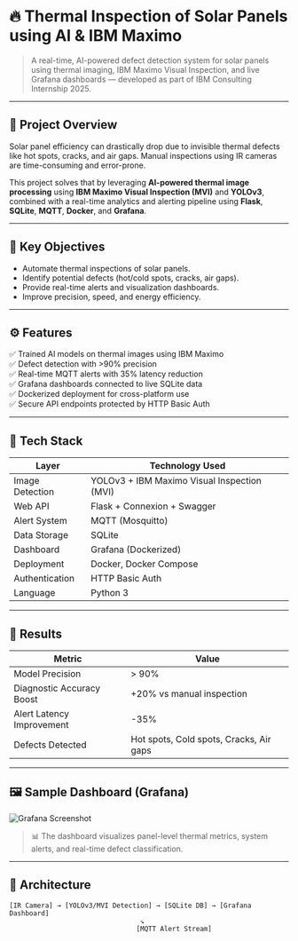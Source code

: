 # 🔥 Thermal Inspection of Solar Panels using AI & IBM Maximo

> A real-time, AI-powered defect detection system for solar panels using thermal imaging, IBM Maximo Visual Inspection, and live Grafana dashboards — developed as part of IBM Consulting Internship 2025.

---

## 📌 Project Overview

Solar panel efficiency can drastically drop due to invisible thermal defects like hot spots, cracks, and air gaps. Manual inspections using IR cameras are time-consuming and error-prone.

This project solves that by leveraging **AI-powered thermal image processing** using **IBM Maximo Visual Inspection (MVI)** and **YOLOv3**, combined with a real-time analytics and alerting pipeline using **Flask**, **SQLite**, **MQTT**, **Docker**, and **Grafana**.

---

## 🎯 Key Objectives

- Automate thermal inspections of solar panels.
- Identify potential defects (hot/cold spots, cracks, air gaps).
- Provide real-time alerts and visualization dashboards.
- Improve precision, speed, and energy efficiency.

---

## ⚙️ Features

✅ Trained AI models on thermal images using IBM Maximo  
✅ Defect detection with >90% precision  
✅ Real-time MQTT alerts with 35% latency reduction  
✅ Grafana dashboards connected to live SQLite data  
✅ Dockerized deployment for cross-platform use  
✅ Secure API endpoints protected by HTTP Basic Auth

---

## 🧠 Tech Stack

| Layer             | Technology Used                                     |
|------------------|------------------------------------------------------|
| Image Detection  | YOLOv3 + IBM Maximo Visual Inspection (MVI)         |
| Web API          | Flask + Connexion + Swagger                         |
| Alert System     | MQTT (Mosquitto)                                     |
| Data Storage     | SQLite                                               |
| Dashboard        | Grafana (Dockerized)                                 |
| Deployment       | Docker, Docker Compose                               |
| Authentication   | HTTP Basic Auth                                      |
| Language         | Python 3                                             |

---

## 🧪 Results

| Metric                     | Value                        |
|---------------------------|------------------------------|
| Model Precision            | > 90%                        |
| Diagnostic Accuracy Boost  | +20% vs manual inspection    |
| Alert Latency Improvement  | -35%                         |
| Defects Detected           | Hot spots, Cold spots, Cracks, Air gaps |

---

## 🖼️ Sample Dashboard (Grafana)

![Grafana Screenshot](\thermal-solar-inspection\grafana-dashboard.png)

> 📊 The dashboard visualizes panel-level thermal metrics, system alerts, and real-time defect classification.

---

## 🧭 Architecture

```
[IR Camera] → [YOLOv3/MVI Detection] → [SQLite DB] → [Grafana Dashboard]
                                 ↘
                                [MQTT Alert Stream]
